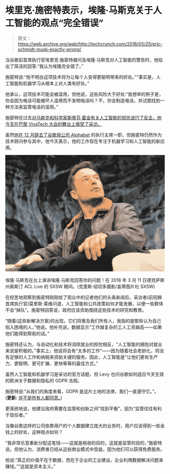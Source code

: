 # 埃里克·施密特表示，埃隆·马斯克关于人工智能的观点“完全错误”

> 原文：<https://web.archive.org/web/http://techcrunch.com/2018/05/25/eric-schmidt-musk-exactly-wrong/>

当谷歌前首席执行官埃里克·施密特被问及埃隆·马斯克对人工智能的警告时，他给出了简洁的回答:“我认为埃隆完全错了。”

施密特说:“他不明白这项技术将为让每个人变得更聪明带来的好处。”“事实是，人工智能和机器学习从根本上对人类有好处。”

他承认，这项技术可能会被滥用，但他说，这些风险大于好处:“我想举的例子是，你会因为电话可能被坏人滥用而不发明电话吗？不，你会制造电话，并试图找到一种方法来监管电话的滥用。”

施密特在过去[对马斯克和科学家斯蒂芬·霍金有关人工智能的担忧进行了反击，他今天在巴黎 VivaTech 大会的舞台上接受了采访。](https://web.archive.org/web/20230308144740/http://uk.businessinsider.com/eric-schmidt-dismissed-the-ai-fears-raised-by-stephen-hawking-and-elon-musk-2016-6?IR=T)

虽然[他在 12 月辞去了谷歌母公司 Alphabet](https://web.archive.org/web/20230308144740/https://techcrunch.com/2017/12/21/eric-schmidt-stepping-down-as-alphabets-executive-chairman-to-become-a-technical-advisor/) 的执行主席一职，但施密特仍然作为技术顾问参与其中，他今天表示，他的工作现在专注于机器学习和人工智能的新应用。

![](img/a2fa9ed8d68212fd665364ed1214ff54.png)

埃隆·马斯克在台上演讲埃隆·马斯克回答你的问题！在 2018 年 3 月 11 日德克萨斯州奥斯汀 ACL Live 的 SXSW 期间。(克里斯·绍切多摄影/盖蒂图片社 SXSW)

在挖苦地观察到施密特刚刚给了观众中的记者他们的头条新闻后，采访者(前阳狮首席执行官)莫里斯·莱维问道，人工智能和公共政策如何才能发展，以便一些群体不会“掉队”。施密特回答说，政府应该资助围绕这些技术的研究和教育。

“随着(这些新解决方案)的出现，它们将惠及我们所有人，我指的是那些认为自己陷入困境的人，”他说。他补充说，数据显示“工作越复杂的工人工资越高——如果他们能得到帮助的话。”

施密特还认为，与自动化和技术将消除就业的担忧相反，“人工智能的拥抱对就业来说是积极的。”事实上，他说将会有“太多的工作”——因为随着社会老龄化，将没有足够的人工作和纳税来资助关键的服务。因此，人工智能是“让他们更有生产力、更聪明、更可扩展、更快等等的最佳方式。”

虽然人工智能和机器学习是采访的官方话题，但 Levy 也问谷歌如何适应今天生效的欧洲关于数据和隐私的 GDPR 法规。

施密特说:“从我们的角度来看，GDPR 是这片土地的法律，我们一直遵守它。”。(**更新:** [并不是所有人都同意。](https://web.archive.org/web/20230308144740/https://techcrunch.com/2018/05/25/facebook-google-face-first-gdpr-complaints-over-forced-consent/))

更笼统地说，他建议政府需要在监管和创新之间“找到平衡”，因为“监管往往有利于现任者。”

当像谷歌这样的公司依靠用户的个人数据建立庞大的业务时，用户应该得到一些金钱上的好处，这种观点如何？

“我非常乐意重新分配这笔钱——这就是税收的目的，这就是监管的目的，”施密特说。但他认为，消费者已经从这些商业模式中受益，因为他们可以获得免费服务。

他说:“真正的价值不在于数据，而在于企业的工业建设，企业利用数据解决问题来赚钱。”“这就是资本主义。”